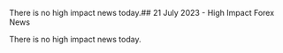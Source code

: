 
There is no high impact news today.## 21 July 2023 - High Impact Forex News

There is no high impact news today.